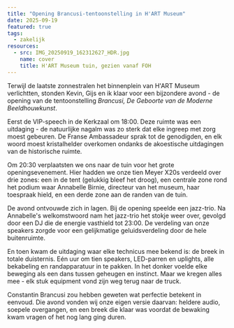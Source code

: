 ```yaml
---
title: "Opening Brancusi-tentoonstelling in H'ART Museum"
date: 2025-09-19
featured: true
tags:
  - zakelijk
resources:
  - src: IMG_20250919_162312627_HDR.jpg
    name: cover
    title: H'ART Museum tuin, gezien vanaf FOH
---
```

Terwijl de laatste zonnestralen het binnenplein van H'ART Museum verlichtten, stonden Kevin, Gijs en ik klaar voor een bijzondere avond - de opening van de tentoonstelling _Brancusi, De Geboorte van de Moderne Beeldhouwkunst_.
<!--more-->
Eerst de VIP-speech in de Kerkzaal om 18:00. Deze ruimte was een uitdaging - de natuurlijke nagalm was zo sterk dat elke ingreep met zorg moest gebeuren. De Franse Ambassadeur sprak tot de genodigden, en elk woord moest kristalhelder overkomen ondanks de akoestische uitdagingen van de historische ruimte.

Om 20:30 verplaatsten we ons naar de tuin voor het grote openingsevenement. Hier hadden we onze tien Meyer X20s verdeeld over drie zones: een in de tent (gelukkig bleef het droog), een centrale zone rond het podium waar Annabelle Birnie, directeur van het museum, haar toespraak hield, en een derde zone aan de randen van de tuin.

De avond ontvouwde zich in lagen. Bij de opening speelde een jazz-trio. Na Annabelle's welkomstwoord nam het jazz-trio het stokje weer over, gevolgd door een DJ die de energie vasthield tot 23:00. De verdeling van onze speakers zorgde voor een gelijkmatige geluidsverdeling door de hele buitenruimte.

En toen kwam de uitdaging waar elke technicus mee bekend is: de breek in totale duisternis. Eén uur om tien speakers, LED-parren en uplights, alle bekabeling en randapparatuur in te pakken. In het donker voelde elke beweging als een dans tussen geheugen en instinct. Maar we kregen alles mee - elk stuk equipment vond zijn weg terug naar de truck.

Constantin Brancusi zou hebben geweten wat perfectie betekent in eenvoud. Die avond vonden wij onze eigen versie daarvan: heldere audio, soepele overgangen, en een breek die klaar was voordat de bewaking kwam vragen of het nog lang ging duren.